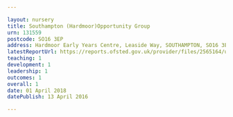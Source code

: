 ```yaml
---

layout: nursery
title: Southampton (Hardmoor)Opportunity Group
urn: 131559
postcode: SO16 3EP
address: Hardmoor Early Years Centre, Leaside Way, SOUTHAMPTON, SO16 3EP
latestReportUrl: https://reports.ofsted.gov.uk/provider/files/2565164/urn/131559.pdf
teaching: 1
development: 1
leadership: 1
outcomes: 1
overall: 1
date: 01 April 2018 
datePublish: 13 April 2016

---
```

